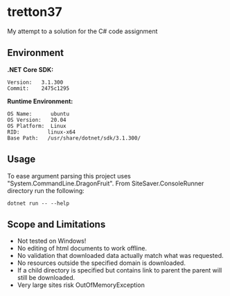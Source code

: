 # tretton37
My attempt to a solution for the C# code assignment

Environment
-

__.NET Core SDK:__

    Version:   3.1.300
    Commit:    2475c1295
 
__Runtime Environment:__
    
    OS Name:      ubuntu
    OS Version:   20.04
    OS Platform:  Linux
    RID:         linux-x64
    Base Path:   /usr/share/dotnet/sdk/3.1.300/

Usage
-

To ease argument parsing this project uses "System.CommandLine.DragonFruit". From SiteSaver.ConsoleRunner directory run the following:

    dotnet run -- --help

Scope and Limitations
-
-   Not tested on Windows!
-   No editing of html documents to work offline.
-   No validation that downloaded data actually match what was requested.
-   No resources outside the specified domain is downloaded.
-   If a child directory is specified but contains link to parent the parent will still be downloaded. 
-   Very large sites risk OutOfMemoryException
